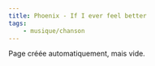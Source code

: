 ```yaml
---
title: Phoenix - If I ever feel better
tags:
    - musique/chanson
---
```


Page créée automatiquement, mais vide.
